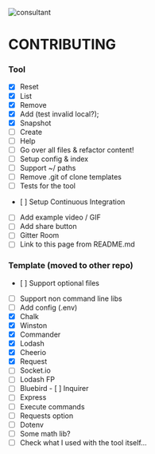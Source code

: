 ![consultant](http://i.imgur.com/phhV1uY.png)

# CONTRIBUTING

### Tool
- [x] Reset
- [x] List
- [x] Remove
- [x] Add (test invalid local?);
- [x] Snapshot
- [ ] Create
- [ ] Help
- [ ] Go over all files & refactor content!
- [ ] Setup config & index
- [ ] Support ~/ paths
- [ ] Remove .git of clone templates
- [ ] Tests for the tool
- [ ] Setup Continuous Integration
- [ ] Add example video / GIF
- [ ] Add share button
- [ ] Gitter Room
- [ ] Link to this page from README.md

### Template (moved to other repo)
- [ ] Support optional files
- [ ] Support non command line libs
- [ ] Add config (.env)
- [x] Chalk
- [x] Winston
- [x] Commander
- [x] Lodash
- [x] Cheerio
- [x] Request
- [ ] Socket.io
- [ ] Lodash FP
- [ ] Bluebird
- [ ] Inquirer
- [ ] Express
- [ ] Execute commands
- [ ] Requests option
- [ ] Dotenv
- [ ] Some math lib?
- [ ] Check what I used with the tool itself...
